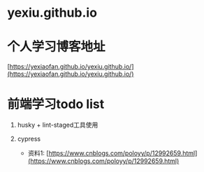 # yexiu.github.io

# 个人学习博客地址

[https://yexiaofan.github.io/yexiu.github.io/](https://yexiaofan.github.io/yexiu.github.io/)

# 前端学习todo list

1. husky + lint-staged工具使用
2. cypress

   * 资料1: [https://www.cnblogs.com/poloyy/p/12992659.html](https://www.cnblogs.com/poloyy/p/12992659.html)
